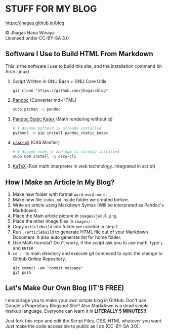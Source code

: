 # STUFF FOR MY BLOG

https://jhagas.github.io/blog

© Jhagas Hana Winaya\
Licensed under CC-BY-SA 3.0

## Software I Use to Build HTML From Markdown

This is the software i use to build this site, and the installation command (in Arch Linux)

1. Script Written in GNU Bash + GNU Core Utils
    ```
    git clone "https://github.com/jhagas/blog"
    ```
2. [Pandoc](https://pandoc.org/) (Converter md-HTML)
    ```bash
    sudo pacman -S pandoc
    ```
3. [Pandoc Static Katex](https://github.com/Zaharid/pandoc_static_katex) (Math rendering without js)
    ```bash
    # I Assume python3 is already installed
    python3 -m pip install pandoc_static_katex
    ```
4. [csso-cli](https://github.com/css/csso-cli) (CSS Minifier)
    ```bash
    # I Assume node.js and npm is already installed
    sudo npm install -g csso-cli
    ```
5. [KaTeX](katex.org) (Fast math interpreter in web technology. Integrated in script)

## How I Make an Article In My Blog?

1. Make new folder with format `word-word-word`.
1. Make new file `index.md` inside folder we created before.
1. Write an article using Markdown Syntax (Will be interpreted as Pandoc's Markdown).
1. Place the Main article picture in `images/judul.png`.
1. Place the other image files in `images/`.
1. Copy `articlebuild` into folder we created in step 1
1. Run `./articlebuild` to generate HTML file out of your Markdown Document. It also auto generate list for home folder.
1. Use Math formula? Don't worry, if the script ask you to use math, type `y` and `ENTER`
1. `cd ..` to main directory and execute git command to sync the change to Github Online Repository.
    ```
    git commit -am "commit message"
    git push
    ```

## Let's Make Our Own Blog (IT'S FREE)

I encourage you to make your own simple blog in GitHub. Don't use Google's Proprietary Blogspot Site!! Also Markdown is a dead simple markup language. Everyone can learn it in **LITERALLY 5 MINUTES!!**

Just fork this repo and edit the Script Files, CSS, HTML whatever you want. Just make the code accessible to public as I do (CC-BY-SA 3.0).

